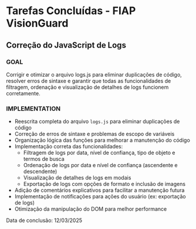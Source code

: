 # Tarefas Concluídas - FIAP VisionGuard

## Correção do JavaScript de Logs

### GOAL
Corrigir e otimizar o arquivo logs.js para eliminar duplicações de código, resolver erros de sintaxe e garantir que todas as funcionalidades de filtragem, ordenação e visualização de detalhes de logs funcionem corretamente.

### IMPLEMENTATION
- Reescrita completa do arquivo `logs.js` para eliminar duplicações de código
- Correção de erros de sintaxe e problemas de escopo de variáveis
- Organização lógica das funções para melhorar a manutenção do código
- Implementação correta das funcionalidades:
  - Filtragem de logs por data, nível de confiança, tipo de objeto e termos de busca
  - Ordenação de logs por data e nível de confiança (ascendente e descendente)
  - Visualização de detalhes de logs em modais
  - Exportação de logs com opções de formato e inclusão de imagens
- Adição de comentários explicativos para facilitar a manutenção futura
- Implementação de notificações para ações do usuário (ex: exportação de logs)
- Otimização da manipulação do DOM para melhor performance

Data de conclusão: 12/03/2025
